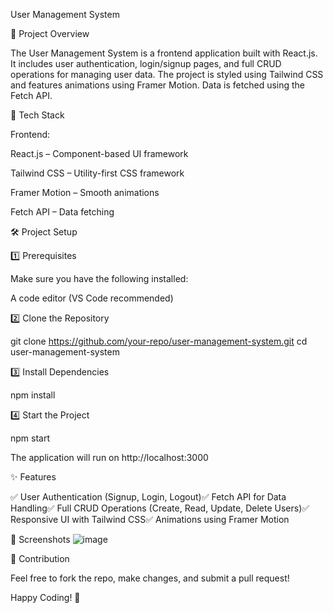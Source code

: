 User Management System

📌 Project Overview

The User Management System is a frontend application built with React.js. It includes user authentication, login/signup pages, and full CRUD operations for managing user data. The project is styled using Tailwind CSS and features animations using Framer Motion. Data is fetched using the Fetch API.

🚀 Tech Stack

Frontend:

React.js – Component-based UI framework

Tailwind CSS – Utility-first CSS framework

Framer Motion – Smooth animations

Fetch API – Data fetching

🛠️ Project Setup

1️⃣ Prerequisites

Make sure you have the following installed:

A code editor (VS Code recommended)

2️⃣ Clone the Repository

git clone https://github.com/your-repo/user-management-system.git
cd user-management-system

3️⃣ Install Dependencies

npm install

4️⃣ Start the Project

npm start

The application will run on http://localhost:3000

✨ Features

✅ User Authentication (Signup, Login, Logout)✅ Fetch API for Data Handling✅ Full CRUD Operations (Create, Read, Update, Delete Users)✅ Responsive UI with Tailwind CSS✅ Animations using Framer Motion

📸 Screenshots
![image](https://github.com/user-attachments/assets/b5b11064-006f-47bf-9dfb-38c24a69c8fe)

🤝 Contribution

Feel free to fork the repo, make changes, and submit a pull request!

Happy Coding! 🚀

